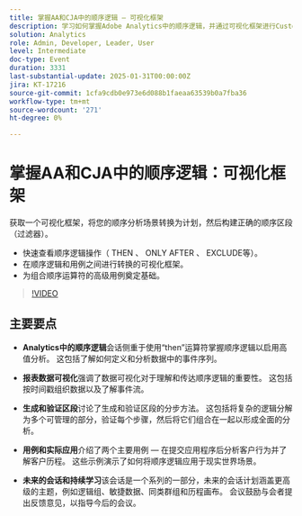 ```yaml
---
title: 掌握AA和CJA中的顺序逻辑 — 可视化框架
description: 学习如何掌握Adobe Analytics中的顺序逻辑，并通过可视化框架进行Customer Journey Analytics，以便将场景转换为切实可行的计划并构建有效的顺序区段。
solution: Analytics
role: Admin, Developer, Leader, User
level: Intermediate
doc-type: Event
duration: 3331
last-substantial-update: 2025-01-31T00:00:00Z
jira: KT-17216
source-git-commit: 1cfa9cdb0e973e6d088b1faeaa63539b0a7fba36
workflow-type: tm+mt
source-wordcount: '271'
ht-degree: 0%

---
```



# 掌握AA和CJA中的顺序逻辑：可视化框架

获取一个可视化框架，将您的顺序分析场景转换为计划，然后构建正确的顺序区段（过滤器）。

* 快速查看顺序逻辑操作（ THEN 、 ONLY AFTER 、 EXCLUDE等）。
* 在顺序逻辑和用例之间进行转换的可视化框架。
* 为组合顺序运算符的高级用例奠定基础。

>[!VIDEO](https://video.tv.adobe.com/v/3443129/?learn=on&enablevpops)

## 主要要点

* **Analytics中的顺序逻辑**&#x200B;会话侧重于使用“then”运算符掌握顺序逻辑以启用高值分析。 这包括了解如何定义和分析数据中的事件序列。

* **报表数据可视化**&#x200B;强调了数据可视化对于理解和传达顺序逻辑的重要性。 这包括按时间戳组织数据以及了解事件流。

* **生成和验证区段**&#x200B;讨论了生成和验证区段的分步方法。 这包括将复杂的逻辑分解为多个可管理的部分，验证每个步骤，然后将它们组合在一起以形成全面的分析。

* **用例和实际应用**&#x200B;介绍了两个主要用例 — 在提交应用程序后分析客户行为并了解客户历程。 这些示例演示了如何将顺序逻辑应用于现实世界场景。

* **未来的会话和持续学习**&#x200B;该会话是一个系列的一部分，未来的会话计划涵盖更高级的主题，例如逻辑组、敏捷数据、同类群组和历程画布。 会议鼓励与会者提出反馈意见，以指导今后的会议。